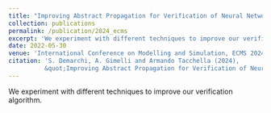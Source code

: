 ```yaml
---
title: "Improving Abstract Propagation for Verification of Neural Networks"
collection: publications
permalink: /publication/2024_ecms
excerpt: 'We experiment with different techniques to improve our verification algorithm.'
date: 2022-05-30
venue: 'International Conference on Modelling and Simulation, ECMS 2024, Cracow, Poland'
citation: 'S. Demarchi, A. Gimelli and Armando Tacchella (2024),
          &quot;Improving Abstract Propagation for Verification of Neural Networks.&quot; <i>in International Conference on Modelling and Simulation, ECMS 2024, Cracow, Poland, June 4-7th, 2024, Proceedings, 2024.</i>'
---
```


We experiment with different techniques to improve our verification algorithm.
